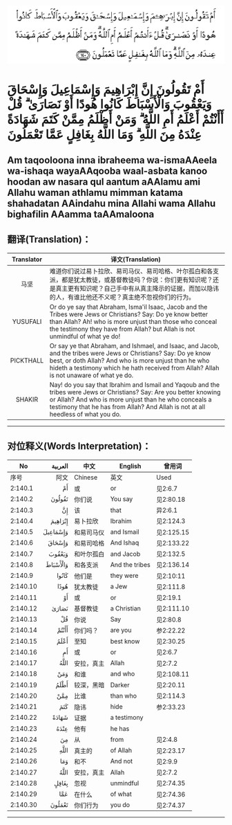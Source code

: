 ![002:140](images/002_140.gif)

#   أَمْ تَقُولُونَ إِنَّ إِبْرَاهِيمَ وَإِسْمَاعِيلَ وَإِسْحَاقَ وَيَعْقُوبَ وَالْأَسْبَاطَ كَانُوا هُودًا أَوْ نَصَارَىٰ ۗ قُلْ أَأَنْتُمْ أَعْلَمُ أَمِ اللَّهُ ۗ وَمَنْ أَظْلَمُ مِمَّنْ كَتَمَ شَهَادَةً عِنْدَهُ مِنَ اللَّهِ ۗ وَمَا اللَّهُ بِغَافِلٍ عَمَّا تَعْمَلُونَ 

## Am taqooloona inna ibraheema wa-ismaAAeela wa-ishaqa wayaAAqooba waal-asbata kanoo hoodan aw nasara qul aantum aAAlamu ami Allahu waman athlamu mimman katama shahadatan AAindahu mina Allahi wama Allahu bighafilin AAamma taAAmaloona

## 翻译(Translation)：

| Translator | 译文(Translation)                                            |
| :--------: | ------------------------------------------------------------ |
|    马坚    | 难道你们说过易卜拉欣、易司马仪、易司哈格、叶尔孤白和各支派，都是犹太教徒，或基督教徒吗？你说：你们更有知识呢？还是真主更有知识呢？自己手中有从真主降示的证据，而加以隐讳的人，有谁比他还不义呢？真主绝不忽视你们的行为。 |
|  YUSUFALI  | Or do ye say that Abraham, Isma'il Isaac, Jacob and the Tribes were Jews or Christians? Say: Do ye know better than Allah? Ah! who is more unjust than those who conceal the testimony they have from Allah? but Allah is not unmindful of what ye do! |
| PICKTHALL  | Or say ye that Abraham, and Ishmael, and Isaac, and Jacob, and the tribes were Jews or Christians? Say: Do ye know best, or doth Allah? And who is more unjust than he who hideth a testimony which he hath received from Allah? Allah is not unaware of what ye do. |
|   SHAKIR   | Nay! do you say that Ibrahim and Ismail and Yaqoub and the tribes were Jews or Christians? Say: Are you better knowing or Allah? And who is more unjust than he who conceals a testimony that he has from Allah? And Allah is not at all heedless of what you do. |

---

## 对位释义(Words Interpretation)：

| No       |  العربية | 中文       | English        | 曾用词     |
| -------- | -------: | ---------- | -------------- | ---------- |
| 序号     |     阿文 | Chinese    | 英文           | Used       |
| 2:140.1  |       أَمْ | 或         | or             | 见2:6.7    |
| 2:140.2  |   تَقُولُونَ | 你们说     | You say        | 见2:80.18  |
| 2:140.3  |       إِنَّ | 该         | that           | 异2:6.1    |
| 2:140.4  |  إِبْرَاهِيمَ | 易卜拉欣   | Ibrahim        | 见2:124.3  |
| 2:140.5  | وَإِسْمَاعِيلَ | 和易司马仪 | and Ismail     | 见2:125.15 |
| 2:140.6  |   وَإِسْحَاقَ | 和易司哈格 | And Ishaq      | 见2:133.22 |
| 2:140.7  |   وَيَعْقُوبَ | 和叶尔孤白 | and Jacob      | 见2:132.5  |
| 2:140.8  | وَالْأَسْبَاطَ | 和各支派   | And the tribes | 见2:136.14 |
| 2:140.9  |    كَانُوا | 他们是     | they were      | 见2:10:11  |
| 2:140.10 |     هُودًا | 犹太教徒   | a Jew          | 见2:111.8  |
| 2:140.11 |       أَوْ | 或         | or             | 见2:19.1   |
| 2:140.12 |    نَصَارَىٰ | 基督教徒   | a Christian    | 见2:111.10 |
| 2:140.13 |       قُلْ | 你说       | Say            | 见2:80.8   |
| 2:140.14 |    أَأَنْتُمْ | 你们吗？   | are you        | 参2:22.22  |
| 2:140.15 |     أَعْلَمُ | 至知       | best know      | 见2:30.25  |
| 2:140.16 |       أَمِ | 或         | or             | 见2:6.7    |
| 2:140.17 |     اللَّهُ | 安拉，真主 | Allah          | 见2:7.2    |
| 2:140.18 |      وَمَنْ | 和谁       | and who        | 见2:108.11 |
| 2:140.19 |     أَظْلَمُ | 较深，黑暗 | Darker         | 见2:20.11  |
| 2:140.20 |      مِمَّنْ | 比谁       | than who       | 见2:114.3  |
| 2:140.21 |      كَتَمَ | 隐讳       | hide           | 参2:33.23  |
| 2:140.22 |    شَهَادَةً | 证据       | a testimony    |            |
| 2:140.23 |     عِنْدَهُ | 他有       | he has         |            |
| 2:140.24 |       مِنَ | 从         | from           | 见2:4.8    |
| 2:140.25 |     اللَّهِ | 真主的     | of Allah       | 见2:23.17  |
| 2:140.26 |      وَمَا | 和不       | And not        | 见2:9.9    |
| 2:140.27 |     اللَّهُ | 安拉，真主 | Allah          | 见2:7.2    |
| 2:140.28 |    بِغَافِلٍ | 忽视       | unmindful      | 见2:74.35  |
| 2:140.29 |      عَمَّا | 在什么     | of what        | 见2:74.36  |
| 2:140.30 |   تَعْمَلُونَ | 你们行为   | you do         | 见2:74.37  |

---
